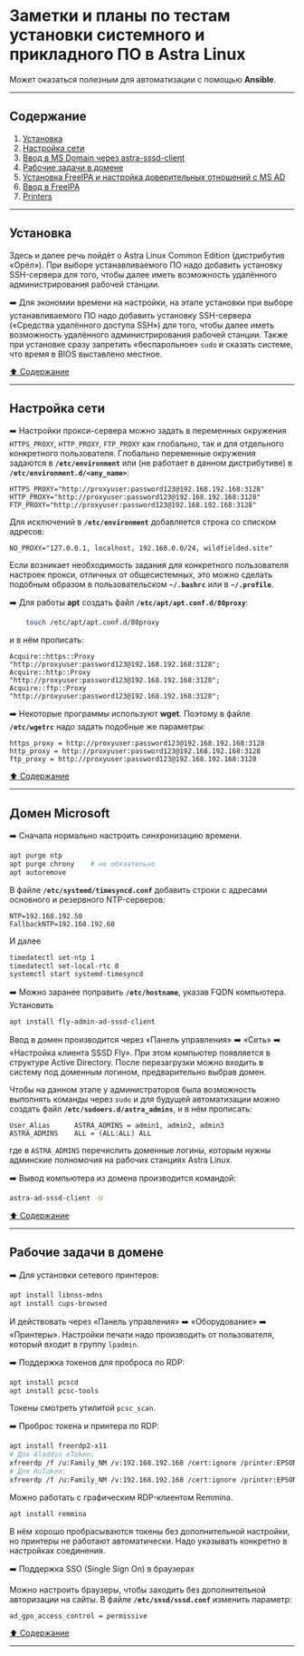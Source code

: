 # Заметки и планы по тестам установки системного и прикладного ПО в Astra Linux #

Может оказаться полезным для автоматизации с помощью **Ansible**.

----

## Содержание ##

1. [Установка](#установка)    
2. [Настройка сети](#настройка-сети)    
3. [Ввод в MS Domain через astra-sssd-client](#домен-microsoft)    
4. [Рабочие задачи в домене](#рабочие-задачи-в-домене)    
5. [Установка FreeIPA и настройка доверительных отношений с MS AD]()    
6. [Ввод в FreeIPA]()    
7. [Printers]()    

----

## Установка ##

Здесь и далее речь пойдёт о Astra Linux Common Edition (дистрибутив
&laquo;Орёл&raquo;). При выборе устанавливаемого ПО надо добавить установку
SSH-сервера для того, чтобы далее иметь возможность удалённого администрирования
рабочей станции.

:arrow_right: Для экономии времени на настройки, на этапе установки при выборе
устанавливаемого ПО надо добавить установку SSH-сервера (&laquo;Средства удалённого
доступа SSH&raquo;) для того, чтобы далее иметь возможность удалённого
администрирования рабочей станции. Также при установке сразу запретить
&laquo;беспарольное&raquo; `sudo` и сказать системе, что время в BIOS выставлено
местное.

[:arrow_up: Содержание](#содержание)

----

## Настройка сети ##

:arrow_right: Настройки прокси-сервера можно задать в переменных окружения
`HTTPS_PROXY`, `HTTP_PROXY`, `FTP_PROXY` как глобально, так и для отдельного
конкретного пользователя. Глобально переменные окружения задаются в
**`/etc/environment`** или (не работает в данном дистрибутиве) в
**`/etc/environment.d/<any_name>`**:

```text
HTTPS_PROXY="http://proxyuser:password123@192.168.192.168:3128"
HTTP_PROXY="http://proxyuser:password123@192.168.192.168:3128"
FTP_PROXY="http://proxyuser:password123@192.168.192.168:3128"
```

Для исключений в **`/etc/environment`** добавляется строка со списком адресов:

```text
NO_PROXY="127.0.0.1, localhost, 192.168.0.0/24, wildfielded.site"
```

Если возникает необходимость задания для конкретного пользователя настроек
прокси, отличных от общесистемных, это можно сделать подобным образом в
пользовательском **`~/.bashrc`** или в **`~/.profile`**.

:arrow_right: Для работы **apt** создать файл **`/etc/apt/apt.conf.d/80proxy`**:

```bash
    touch /etc/apt/apt.conf.d/80proxy
```

и в нём прописать:

```text
Acquire::https::Proxy "http://proxyuser:password123@192.168.192.168:3128";
Acquire::http::Proxy "http://proxyuser:password123@192.168.192.168:3128";
Acquire::ftp::Proxy "http://proxyuser:password123@192.168.192.168:3128";
```

:arrow_right: Некоторые программы используют **wget**. Поэтому в файле
**`/etc/wgetrc`** надо задать подобные же параметры:

```text
https_proxy = http://proxyuser:password123@192.168.192.168:3128
http_proxy = http://proxyuser:password123@192.168.192.168:3128
ftp_proxy = http://proxyuser:password123@192.168.192.168:3128
```

[:arrow_up: Содержание](#содержание)

----

## Домен Microsoft ##

:arrow_right: Сначала нормально настроить синхронизацию времени.

```bash
apt purge ntp
apt purge chrony    # не обязательно
apt autoremove
```

В файле **`/etc/systemd/timesyncd.conf`** добавить строки с адресами основного и
резервного NTP-серверов:

```text
NTP=192.168.192.50
FallbackNTP=192.168.192.60
```

И далее

```bash
timedatectl set-ntp 1
timedatectl set-local-rtc 0
systemctl start systemd-timesyncd
```

:arrow_right: Можно заранее поправить **`/etc/hostname`**, указав FQDN
компьютера. Установить

```bash
apt install fly-admin-ad-sssd-client
```

Ввод в домен производится через &laquo;Панель управления&raquo; :arrow_right:
&laquo;Сеть&raquo; :arrow_right: &laquo;Настройка клиента SSSD Fly&raquo;. При
этом компьютер появляется в структуре Active Directory. После перезагрузки можно
входить в систему под доменным логином, предварительно выбрав домен.

Чтобы на данном этапе у администраторов была возможность выполнять команды через
`sudo` и для будущей автоматизации можно создать файл
**`/etc/sudoers.d/astra_admins`**, и в нём прописать:

```text
User_Alias      ASTRA_ADMINS = admin1, admin2, admin3
ASTRA_ADMINS    ALL = (ALL:ALL) ALL
```

где в `ASTRA_ADMINS` перечислить доменные логины, которым нужны админские
полномочия на рабочих станциях Astra Linux.

:arrow_right: Вывод компьютера из домена производится командой:

```bash
astra-ad-sssd-client -U
```

[:arrow_up: Содержание](#содержание)

----

## Рабочие задачи в домене ##

:arrow_right: Для установки сетевого принтеров:

```bash
apt install libnss-mdns
apt install cups-browsed
```

И действовать через &laquo;Панель управления&raquo; :arrow_right:
&laquo;Оборудование&raquo; :arrow_right: &laquo;Принтеры&raquo;. Настройки
печати надо производить от пользователя, который входит в группу `lpadmin`.

:arrow_right: Поддержка токенов для проброса по RDP:

```bash
apt install pcscd
apt install pcsc-tools
```

Токены смотреть утилитой `pcsc_scan`.

:arrow_right: Проброс токена и принтера по RDP:

```bash
apt install freerdp2-x11
# Для Aladdin eToken:
xfreerdp /f /u:Family_NM /v:192.168.192.168 /cert:ignore /printer:EPSON_WF-M5799 /smartcard:eToken
# Для RuToken:
xfreerdp /f /u:Family_NM /v:192.168.192.168 /cert:ignore /printer:EPSON_WF-M5799 /smartcard:Aktiv
```

Можно работать с графическим RDP-клиентом Remmina.

```bash
apt install remmina
```

В нём хорошо пробрасываются токены без дополнительной настройки, но принтеры не
работают автоматически. Надо указывать конкретно в настройках соединения.

:arrow_right: Поддержка SSO (Single Sign On) в браузерах

Можно настроить браузеры, чтобы заходить без дополнительной авторизации на сайты.
В файле **`/etc/sssd/sssd.conf`** изменить параметр:

```text
ad_gpo_access_control = permissive
```

[:arrow_up: Содержание](#содержание)

----
